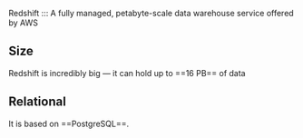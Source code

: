 Redshift ::: A fully managed, petabyte-scale data warehouse service offered by AWS
<!--SR:!2024-09-29,3,250!2000-01-01,1,250-->

## Size
Redshift is incredibly big — it can hold up to ==16 PB== of data
<!--SR:!2024-09-29,3,250-->

## Relational
It is based on ==PostgreSQL==.
<!--SR:!2024-09-29,3,250-->